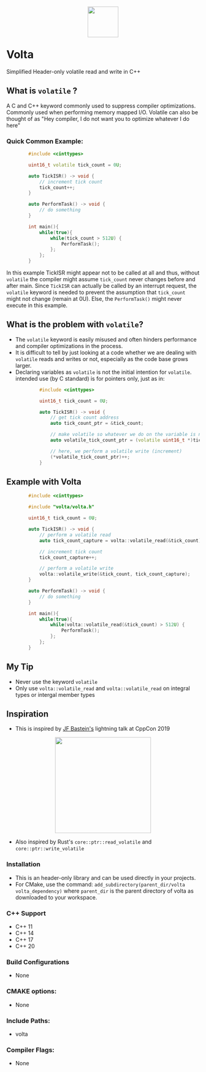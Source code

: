 # <p align="center"><img src="https://repository-images.githubusercontent.com/233715891/ac176580-3666-11ea-9cb6-d12850ec2d74" width="80px" height="auto"></p> Volta

Simplified Header-only volatile read and write in C++


## What is `volatile` ?
A C and C++ keyword commonly used to suppress compiler optimizations.
Commonly used when performing memory mapped I/O.
Volatile can also be thought of as "Hey compiler, I do not want you to optimize whatever I do here"


### Quick Common Example:
        
```cpp
        #include <cinttypes>

        uint16_t volatile tick_count = 0U;

        auto TickISR() -> void {
            // increment tick count
            tick_count++;
        }

        auto PerformTask() -> void {
            // do something
        }

        int main(){
            while(true){
                while(tick_count > 512U) {
                    PerformTask();
                };
            };
        }
```


In this example TickISR might appear not to be called at all and thus, without `volatile` the compiler might assume `tick_count` never changes before and after main. Since `TickISR` can actually be called by an interrupt request, the `volatile` keyword is needed to prevent the assumption that `tick_count` might not change (remain at 0U). Else, the `PerformTask()` might never execute in this example.



## What is the problem with `volatile`? 
- The `volatile` keyword is easily misused and often hinders performance and compiler optimizations in the process.
- It is difficult to tell by just looking at a code whether we are dealing with `volatile` reads and writes or not, especially as the code base grows larger.
- Declaring variables as `volatile` is not the initial intention for `volatile`.
        intended use (by C standard) is for pointers only, just as in:
            
```cpp
            #include <cinttypes>

            uint16_t tick_count = 0U;

            auto TickISR() -> void {
                // get tick count address
                auto tick_count_ptr = &tick_count;

                // make volatile so whatever we do on the variable is not optimized / elided by the compiler
                auto volatile_tick_count_ptr = (volatile uint16_t *)tick_count_ptr;

                // here, we perform a volatile write (increment)
                (*volatile_tick_count_ptr)++;
            }
```
            


## Example with Volta
        
```cpp
        #include <cinttypes>

        #include "volta/volta.h"

        uint16_t tick_count = 0U;

        auto TickISR() -> void {
            // perform a volatile read
            auto tick_count_capture = volta::volatile_read(&tick_count);

            // increment tick count
            tick_count_capture++;

            // perform a volatile write
            volta::volatile_write(&tick_count, tick_count_capture);
        }

        auto PerformTask() -> void {
            // do something
        }

        int main(){
            while(true){
                while(volta::volatile_read(&tick_count) > 512U) {
                    PerformTask();
                };
            };
        }
```
        
## My Tip
- Never use the keyword `volatile`
- Only use `volta::volatile_read` and `volta::volatile_read` on integral types or intergal member types


## Inspiration
- This is inspired by <a href="https://twitter.com/jfbastien">JF Bastein's</a> lightning talk at CppCon 2019

<p align="center"><a href="https://www.youtube.com/watch?v=KJW_DLaVXIY"><img src="https://img.youtube.com/vi/KJW_DLaVXIY/maxresdefault.jpg" width="250px" height="auto"/> </a></p>

- Also inspired by Rust's `core::ptr::read_volatile` and `core::ptr::write_volatile`

### Installation
- This is an header-only library and can be used directly in your projects.
- For CMake, use the command:
    `add_subdirectory(parent_dir/volta volta_dependency)`
    where `parent_dir` is the parent directory of volta as downloaded to your workspace.


### C++ Support
- C++ 11
- C++ 14
- C++ 17
- C++ 20


### Build Configurations
- None

### CMAKE options:
- None

### Include Paths:
- volta

### Compiler Flags:
- None